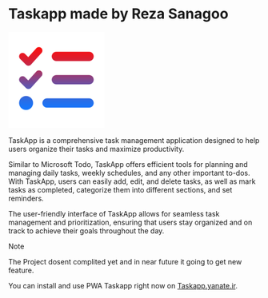 # Taskapp made by Reza Sanagoo

![taskapp icon](/dist1/icon.png)

TaskApp is a comprehensive task management application designed to help users organize their tasks and maximize productivity. 

Similar to Microsoft Todo, TaskApp offers efficient tools for planning and managing daily tasks, weekly schedules, and any other important to-dos. With TaskApp, users can easily add, edit, and delete tasks, as well as mark tasks as completed, categorize them into different sections, and set reminders.

 The user-friendly interface of TaskApp allows for seamless task management and prioritization, ensuring that users stay organized and on track to achieve their goals throughout the day.

> [!NOTE]
> The Project dosent complited yet and in near future it going to get new feature.

You can install and use PWA Taskapp right now on [Taskapp.yanate.ir](https://taskapp.yanate.ir/).